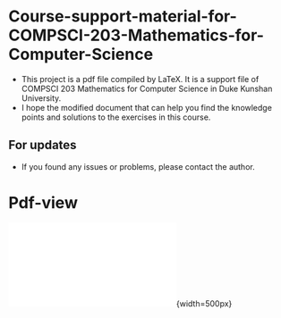 # Course-support-material-for-COMPSCI-203-Mathematics-for-Computer-Science
- This project is a pdf file compiled by LaTeX. It is a support file of COMPSCI 203 Mathematics for Computer Science in Duke Kunshan University.
- I hope the modified document that can help you find the knowledge points and solutions to the exercises in this course. 
## For updates
- If you found any issues or problems, please contact the author.
# Pdf-view
![CS203_collection.pdf](CS203_collection.pdf){width=500px}
